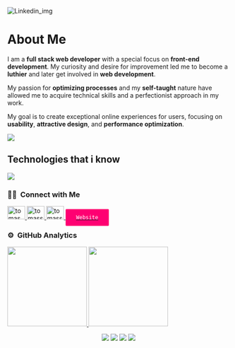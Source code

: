 
![Linkedin_img](https://github.com/user-attachments/assets/fe048bf9-c3a5-4ec1-a623-1d73a0f99d5f)

<h1>About Me</h1>

<p>
I am a <strong>full stack web developer</strong> with a special focus on <strong>front-end development</strong>. My curiosity and desire for improvement led me to become a <strong>luthier</strong> and later get involved in <strong>web development</strong>.

My passion for <strong>optimizing processes</strong> and my <strong>self-taught</strong> nature have allowed me to acquire technical skills and a perfectionist approach in my work.

My goal is to create exceptional online experiences for users, focusing on <strong>usability</strong>, <strong>attractive design</strong>, and <strong>performance optimization</strong>.
</p>

<!--horizontal divider(gradiant)-->
<img src="https://user-images.githubusercontent.com/73097560/115834477-dbab4500-a447-11eb-908a-139a6edaec5c.gif">

<h2 align="left">Technologies that i know</h2>
<!--tech stack icons-->
<p align="left">
  <a href="https://skillicons.dev">
    <img src="https://skillicons.dev/icons?i=git,css,postgres,express,figma,github,html,js,linux,mysql,nextjs,nodejs,postman,react,redux,tailwind,ts,&perline=14" />
  </a>
</p>


### 🤝🏻 &nbsp;Connect with Me
<p align="left">
    <a href="https://linkedin.com/in/tomas-sorgetti" target="_blank">
        <img src="https://raw.githubusercontent.com/rahuldkjain/github-profile-readme-generator/master/src/images/icons/Social/linked-in-alt.svg" alt="tomas sorgetti" height="30" width="40" />
    </a>
    <a href="https://instagram.com/tomassorg" target="_blank">
        <img src="https://raw.githubusercontent.com/rahuldkjain/github-profile-readme-generator/master/src/images/icons/Social/instagram.svg" alt="tomassorg" height="30" width="40" />
    </a>
    <a href="https://discord.gg/tomassorg456#3428" target="_blank">
        <img src="https://raw.githubusercontent.com/rahuldkjain/github-profile-readme-generator/master/src/images/icons/Social/discord.svg" alt="tomassorg456#3428" height="30" width="40" />
    </a>
    <a href="https://tomassorgetti.com.ar" target="_blank" >
        <code style="background-color: #FE0072; color: #FFFFFF; padding: 12px 24px; border-radius: 2px;">Website</code>
    </a>
</p>

### ⚙️ &nbsp;GitHub Analytics
<p align="left">
<a href="https://github.com/TomasSorgetti">
  <img height="180em" src="https://github-readme-stats-eight-theta.vercel.app/api?username=TomasSorgetti&show_icons=true&theme=algolia&include_all_commits=true&count_private=true"/>
  <img height="180em" src="https://github-readme-stats-eight-theta.vercel.app/api/top-langs/?username=TomasSorgetti&layout=compact&langs_count=8&theme=algolia"/>
</a>
</p>

<p align="center">
<a href="https://www.linkedin.com/in/tomas-sorgetti/"><img src="https://img.shields.io/badge/-Tomas%20Sorgetti-0077B5?style=flat&logo=Linkedin&logoColor=white"/></a>
<a href="mailto:tomassorgetti456@gmail.com"><img src="https://img.shields.io/badge/-tomassorgetti456@gmail.com-D14836?style=flat&logo=Gmail&logoColor=white"/></a>
<a href="https://www.instagram.com/tomassorgetti"><img src="https://img.shields.io/badge/-TomasSorgetti-E4405F?style=flat&logo=Instagram&logoColor=white"/></a>
<a href="https://www.behance.net/tomassorgetti"><img src="https://img.shields.io/badge/-TomasSorgetti-1769FF?style=flat&logo=Behance&logoColor=white"/></a>
</p>
